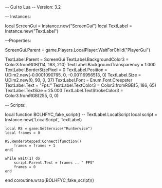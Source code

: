 -- Gui to Lua
-- Version: 3.2

-- Instances:

local ScreenGui = Instance.new("ScreenGui")
local TextLabel = Instance.new("TextLabel")

--Properties:

ScreenGui.Parent = game.Players.LocalPlayer:WaitForChild("PlayerGui")

TextLabel.Parent = ScreenGui
TextLabel.BackgroundColor3 = Color3.fromRGB(114, 193, 210)
TextLabel.BackgroundTransparency = 1.000
TextLabel.BorderSizePixel = 0
TextLabel.Position = UDim2.new(-0.0001090765, 0, -0.00116956513, 0)
TextLabel.Size = UDim2.new(0, 90, 0, 37)
TextLabel.Font = Enum.Font.Creepster
TextLabel.Text = "Fps:"
TextLabel.TextColor3 = Color3.fromRGB(5, 186, 65)
TextLabel.TextSize = 25.000
TextLabel.TextStrokeColor3 = Color3.fromRGB(255, 0, 0)

-- Scripts:

local function BOLHFYC_fake_script() -- TextLabel.LocalScript 
	local script = Instance.new('LocalScript', TextLabel)

	local RS = game:GetService("RunService")
	local frames = 0
	
	RS.RenderStepped:Connect(function()
		frames = frames + 1
	end)
	
	while wait(1) do
		script.Parent.Text = frames .. " FPS"
		frames = 0
	end
end
coroutine.wrap(BOLHFYC_fake_script)()
